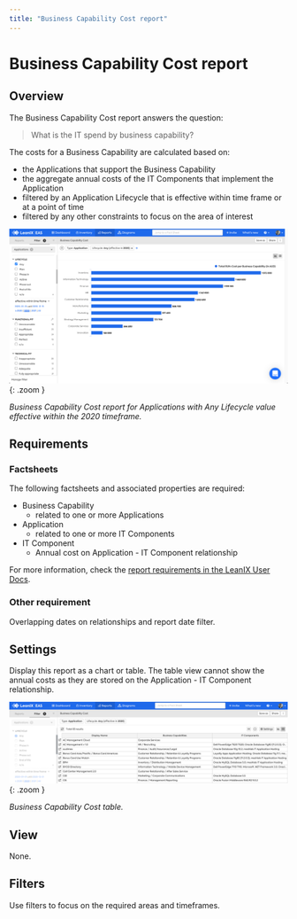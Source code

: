 ```yaml
---
title: "Business Capability Cost report"
---
```


# Business Capability Cost report
## Overview

The Business Capability Cost report answers the question:

>What is the IT spend by business capability?

The costs for a Business Capability are calculated based on:

- the Applications that support the Business Capability
- the aggregate annual costs of the IT Components that implement the Application
- filtered by an Application Lifecycle that is effective within time frame or at a point of time
- filtered by any other constraints to focus on the area of interest 

![Business Capability Cost report](../assets/images/cost-business-capability.png){: .zoom }

*Business Capability Cost report for Applications with Any Lifecycle value effective within the 2020 timeframe.*

## Requirements

### Factsheets

The following factsheets and associated properties are required:

- Business Capability
    - related to one or more Applications
- Application
    - related to one or more IT Components
- IT Component
    - Annual cost on Application - IT Component relationship

For more information, check the [report requirements in the LeanIX User Docs](https://docs.leanix.net/docs/report-overview).  

<!--
### Tags 

No tags are required for this report.
-->

### Other requirement

Overlapping dates on relationships and report date filter.
<!-- See https://docs.leanix.net/docs/insights-through-reports#knowledge-about--relations-in-eg-application-landscape -->

## Settings

Display this report as a chart or table. The table view cannot show the annual costs as they are stored on the Application - IT Component relationship.

![Business Capability Cost table](/assets/images/cost-business-capability-table.png){: .zoom }

*Business Capability Cost table.*

## View

None.

## Filters

Use filters to focus on the required areas and timeframes.

<!--
## Editing

This report cannot be edited.
-->
